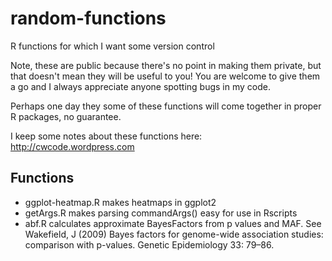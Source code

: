random-functions
===

R functions for which I want some version control

Note, these are public because there's no point in making them private, but that doesn't mean they will be useful to you! You are welcome to give them a go and I always appreciate anyone spotting bugs in my code.

Perhaps one day they some of these functions will come together in proper R packages, no guarantee.

I keep some notes about these functions here: http://cwcode.wordpress.com

Functions
---

- ggplot-heatmap.R makes heatmaps in ggplot2
- getArgs.R makes parsing commandArgs() easy for use in Rscripts
- abf.R calculates approximate BayesFactors from p values and MAF.
  See Wakefield, J (2009) Bayes factors for genome-wide association
  studies: comparison with p-values.  Genetic Epidemiology 33: 79–86.
